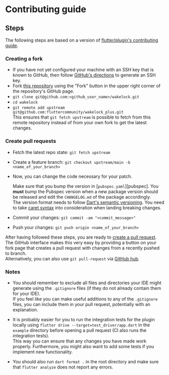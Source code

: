 # Contributing guide

## Steps

The following steps are based on a version of [flutter/plugin's contributing guide](https://github.com/flutter/plugins/blob/2ea66626c245a4373a6e07706ab2e7d471e25bd6/CONTRIBUTING.md).

### Creating a fork

- If you have not yet configured your machine with an SSH key that is known to GitHub, then follow [GitHub's directions](https://help.github.com/articles/generating-ssh-keys/) to generate an SSH key.
- Fork [this repository](https://github.com/fluttercommunity/wakelock_plus) using the "Fork" button in the upper right corner of the repository's GitHub page.
- `git clone git@github.com:<github_user_name>/wakelock.git`
- `cd wakelock`
- `git remote add upstream git@github.com:fluttercommunity/wakelock_plus.git`  
  This ensures that `git fetch upstream` is possible to fetch from this remote repository instead of from your own fork to get the latest changes.

### Create pull requests

- Fetch the latest repo state: `git fetch upstream`
- Create a feature branch: `git checkout upstream/main -b <name_of_your_branch>`
- Now, you can change the code necessary for your patch.

  Make sure that you bump the version in [`pubspec.yaml`][pubspec]. You **must** bump the Pubspec
  version when a new package version should be released and edit the `CHANGELOG.md` of the package
  accordingly.  
  The version format needs to follow [Dart's semantic versioning][dart semver]. You need to take
  [caret syntax][] into consideration when landing breaking changes.

- Commit your changes: `git commit -am "<commit_message>"`
- Push your changes: `git push origin <name_of_your_branch>`

After having followed these steps, you are ready to [create a pull request](https://help.github.com/en/articles/creating-a-pull-request-from-a-fork).  
The GitHub interface makes this very easy by providing a button on your fork page that creates a pull request with changes from a recently pushed to branch.  
Alternatively, you can also use `git pull-request` via [GitHub hub](https://hub.github.com/).

### Notes

- You should remember to exclude all files and directories your IDE might generate using the `.gitignore` files (if they do not already contain them for your IDE).  
  If you feel like you can make useful additions to any of the `.gitignore` files, you can include them in your pull request, potentially with an explanation.

- It is probably easier for you to run the integration tests for the plugin locally using `flutter drive --target=test_driver/app.dart` in the `example` directory
  before opening a pull request (CI also runs the integration tests).  
  This way you can ensure that any changes you have made work properly. Furthermore, you might also want to add some tests if you implement new functionality.

- You should also run `dart format .` in the root directory and make sure that `flutter analyze` does not report any errors.

[dart semver]: https://dart.dev/tools/pub/versioning#semantic-versions
[caret syntax]: https://dart.dev/tools/pub/dependencies#caret-syntax
